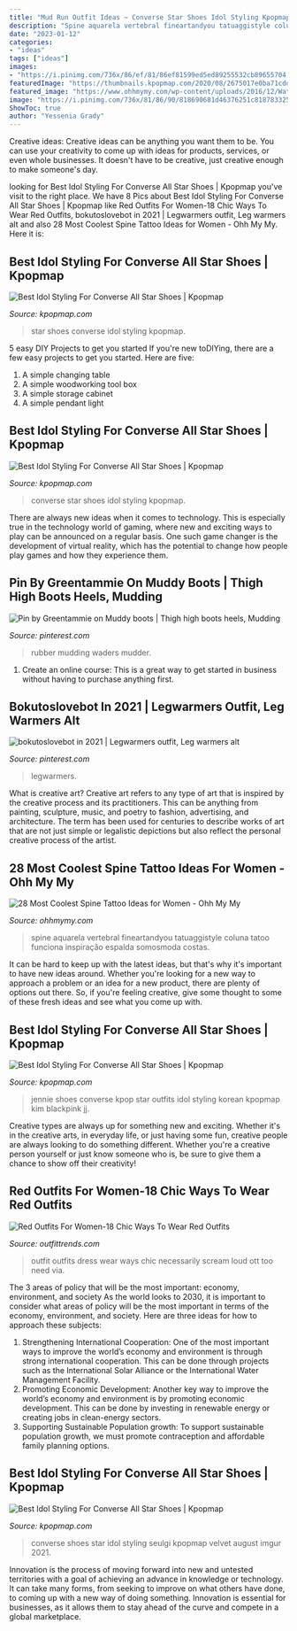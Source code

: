 ```yaml
---
title: "Mud Run Outfit Ideas ~ Converse Star Shoes Idol Styling Kpopmap"
description: "Spine aquarela vertebral fineartandyou tatuaggistyle coluna tatoo funciona inspiração espalda somosmoda costas"
date: "2023-01-12"
categories:
- "ideas"
tags: ["ideas"]
images:
- "https://i.pinimg.com/736x/86/ef/81/86ef81599ed5ed89255532cb89655704.jpg"
featuredImage: "https://thumbnails.kpopmap.com/2020/08/2675017e0ba71cdde5a5ab69d4c37893-780.jpg"
featured_image: "https://www.ohhmymy.com/wp-content/uploads/2016/12/Watercolor-flower-spine-tattoo.jpg"
image: "https://i.pinimg.com/736x/81/86/90/818690681d46376251c81878332592c6.jpg"
ShowToc: true
author: "Yessenia Grady"
---
```



Creative ideas:
Creative ideas can be anything you want them to be. You can use your creativity to come up with ideas for products, services, or even whole businesses. It doesn't have to be creative, just creative enough to make someone's day.

	

		
looking for Best Idol Styling For Converse All Star Shoes | Kpopmap you've visit to the right place. We have 8 Pics about Best Idol Styling For Converse All Star Shoes | Kpopmap like Red Outfits For Women-18 Chic Ways To Wear Red Outfits, bokutoslovebot in 2021 | Legwarmers outfit, Leg warmers alt and also 28 Most Coolest Spine Tattoo Ideas for Women - Ohh My My. Here it is:
		
    
## Best Idol Styling For Converse All Star Shoes | Kpopmap

<img loading=lazy src="https://image.kpopmap.com/2020/08/611fc87d1e4c4c840f751192b62c491c.jpg" onerror="this.onerror=null;this.src='https://tse4.mm.bing.net/th?id=OIP.3LCR9wNuR9Lgcs5Rpxt2TwHaH8&amp;pid=15.1';" alt="Best Idol Styling For Converse All Star Shoes | Kpopmap">

_Source: kpopmap.com_

>star shoes converse idol styling kpopmap. 

	

5 easy DIY Projects to get you started
If you're new toDIYing, there are a few easy projects to get you started. Here are five: 
1. A simple changing table 
2. A simple woodworking tool box 
3. A simple storage cabinet 
4. A simple pendant light 

    
## Best Idol Styling For Converse All Star Shoes | Kpopmap

<img loading=lazy src="https://image.kpopmap.com/2020/08/C9KVTu1UwAAW-vM.jpg" onerror="this.onerror=null;this.src='https://tse2.mm.bing.net/th?id=OIP.Pu31Hb1aGalcusffNe9qfAHaLH&amp;pid=15.1';" alt="Best Idol Styling For Converse All Star Shoes | Kpopmap">

_Source: kpopmap.com_

>converse star shoes idol styling kpopmap. 

	

There are always new ideas when it comes to technology. This is especially true in the technology world of gaming, where new and exciting ways to play can be announced on a regular basis. One such game changer is the development of virtual reality, which has the potential to change how people play games and how they experience them.

    
## Pin By Greentammie On Muddy Boots | Thigh High Boots Heels, Mudding

<img loading=lazy src="https://i.pinimg.com/736x/86/ef/81/86ef81599ed5ed89255532cb89655704.jpg" onerror="this.onerror=null;this.src='https://tse2.mm.bing.net/th?id=OIP.gsgANxIuUE3zweSnujSFQAHaE8&amp;pid=15.1';" alt="Pin by Greentammie on Muddy boots | Thigh high boots heels, Mudding">

_Source: pinterest.com_

>rubber mudding waders mudder. 

	

1. Create an online course: This is a great way to get started in business without having to purchase anything first.

    
## Bokutoslovebot In 2021 | Legwarmers Outfit, Leg Warmers Alt

<img loading=lazy src="https://i.pinimg.com/736x/81/86/90/818690681d46376251c81878332592c6.jpg" onerror="this.onerror=null;this.src='https://tse1.mm.bing.net/th?id=OIP.tUBw007wIZLAsgCXT6OfrwHaJ3&amp;pid=15.1';" alt="bokutoslovebot in 2021 | Legwarmers outfit, Leg warmers alt">

_Source: pinterest.com_

>legwarmers. 

	

What is creative art?
Creative art refers to any type of art that is inspired by the creative process and its practitioners. This can be anything from painting, sculpture, music, and poetry to fashion, advertising, and architecture. The term has been used for centuries to describe works of art that are not just simple or legalistic depictions but also reflect the personal creative process of the artist.

    
## 28 Most Coolest Spine Tattoo Ideas For Women - Ohh My My

<img loading=lazy src="https://www.ohhmymy.com/wp-content/uploads/2016/12/Watercolor-flower-spine-tattoo.jpg" onerror="this.onerror=null;this.src='https://tse4.mm.bing.net/th?id=OIP.VahJcUZbtjyeyLif4F-fEgHaLz&amp;pid=15.1';" alt="28 Most Coolest Spine Tattoo Ideas for Women - Ohh My My">

_Source: ohhmymy.com_

>spine aquarela vertebral fineartandyou tatuaggistyle coluna tatoo funciona inspiração espalda somosmoda costas. 

	

It can be hard to keep up with the latest ideas, but that's why it's important to have new ideas around. Whether you're looking for a new way to approach a problem or an idea for a new product, there are plenty of options out there. So, if you're feeling creative, give some thought to some of these fresh ideas and see what you come up with.

    
## Best Idol Styling For Converse All Star Shoes | Kpopmap

<img loading=lazy src="https://thumbnails.kpopmap.com/2020/08/2675017e0ba71cdde5a5ab69d4c37893-780.jpg" onerror="this.onerror=null;this.src='https://tse2.mm.bing.net/th?id=OIP.zL6e9VhdBOey9TAg2JstEAHaLH&amp;pid=15.1';" alt="Best Idol Styling For Converse All Star Shoes | Kpopmap">

_Source: kpopmap.com_

>jennie shoes converse kpop star outfits idol styling korean kpopmap kim blackpink jj. 

	

Creative types are always up for something new and exciting. Whether it's in the creative arts, in everyday life, or just having some fun, creative people are always looking to do something different. Whether you're a creative person yourself or just know someone who is, be sure to give them a chance to show off their creativity!

    
## Red Outfits For Women-18 Chic Ways To Wear Red Outfits

<img loading=lazy src="https://www.outfittrends.com/wp-content/uploads/2017/03/best-red-outfit-ideas.jpg" onerror="this.onerror=null;this.src='https://tse1.mm.bing.net/th?id=OIP.FT99AnG5w4_KYxhhUJrYOAAAAA&amp;pid=15.1';" alt="Red Outfits For Women-18 Chic Ways To Wear Red Outfits">

_Source: outfittrends.com_

>outfit outfits dress wear ways chic necessarily scream loud ott too need via. 

	

The 3 areas of policy that will be the most important: economy, environment, and society
As the world looks to 2030, it is important to consider what areas of policy will be the most important in terms of the economy, environment, and society. Here are three ideas for how to approach these subjects: 
1. Strengthening International Cooperation: One of the most important ways to improve the world’s economy and environment is through strong international cooperation. This can be done through projects such as the International Solar Alliance or the International Water Management Facility. 
2. Promoting Economic Development: Another key way to improve the world’s economy and environment is by promoting economic development. This can be done by investing in renewable energy or creating jobs in clean-energy sectors. 
3. Supporting Sustainable Population growth: To support sustainable population growth, we must promote contraception and affordable family planning options.

    
## Best Idol Styling For Converse All Star Shoes | Kpopmap

<img loading=lazy src="https://image.kpopmap.com/2020/08/cb88e32b60e2187c576b0587d8335572.png" onerror="this.onerror=null;this.src='https://tse3.mm.bing.net/th?id=OIP.CZBIscCR43R-v6gINRmt2wHaJQ&amp;pid=15.1';" alt="Best Idol Styling For Converse All Star Shoes | Kpopmap">

_Source: kpopmap.com_

>converse shoes star idol styling seulgi kpopmap velvet august imgur 2021. 

	

Innovation is the process of moving forward into new and untested territories with a goal of achieving an advance in knowledge or technology. It can take many forms, from seeking to improve on what others have done, to coming up with a new way of doing something. Innovation is essential for businesses, as it allows them to stay ahead of the curve and compete in a global marketplace.

